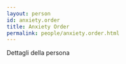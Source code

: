 ```yaml
---
layout: person
id: anxiety.order
title: Anxiety Order
permalink: people/anxiety.order.html
---
```


Dettagli della persona